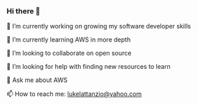 ### Hi there 👋

🔭 I’m currently working on growing my software developer skills

🌱 I’m currently learning AWS in more depth

👯 I’m looking to collaborate on open source

🤔 I’m looking for help with finding new resources to learn

💬 Ask me about AWS 

📫 How to reach me: lukelattanzio@yahoo.com


